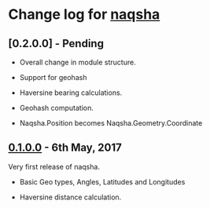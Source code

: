# Change log for [naqsha]

## [0.2.0.0] - Pending

* Overall change in module structure.
* Support for geohash
* Haversine bearing calculations.

* Geohash computation.

* Naqsha.Position becomes Naqsha.Geometry.Coordinate

## [0.1.0.0] - 6th May, 2017

Very first release of naqsha.

* Basic Geo types, Angles, Latitudes and Longitudes

* Haversine distance calculation.


[naqsha]:  <http://github.com/naqsha/naqsha/> "Naqsha library"
[0.1.0.0]: <https://github.com/naqsha/naqsha/releases/tag/v0.1.0.0> "Release 0.1.0.0"
